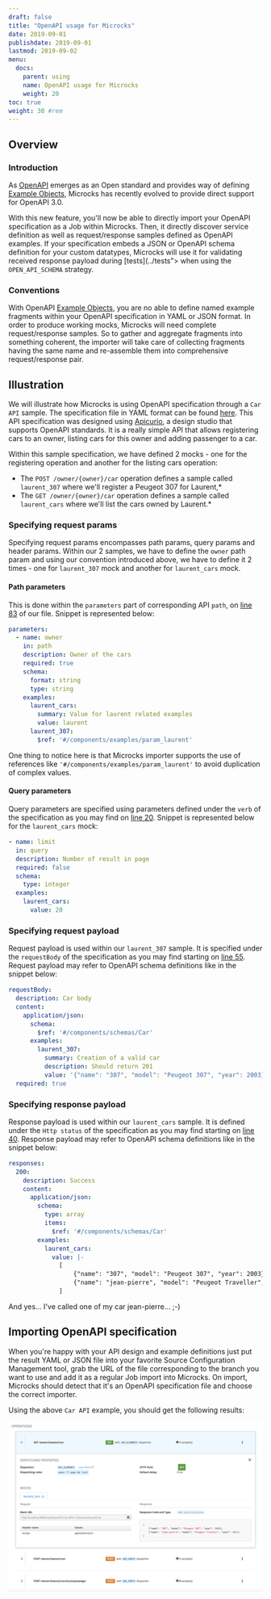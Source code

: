 ```yaml
---
draft: false
title: "OpenAPI usage for Microcks"
date: 2019-09-01
publishdate: 2019-09-01
lastmod: 2019-09-02
menu:
  docs:
    parent: using
    name: OpenAPI usage for Microcks
    weight: 20
toc: true
weight: 30 #rem
---
```


## Overview

### Introduction
      
As [OpenAPI](https://www.openapis.org/) emerges as an Open standard and provides way of defining [Example Objects](https://github.com/OAI/OpenAPI-Specification/blob/master/versions/3.0.1.md#exampleObject), Microcks has recently evolved to provide direct support for OpenAPI 3.0.
      
With this new feature, you'll now be able to directly import your OpenAPI specification as a Job within Microcks. Then, it directly discover service definition as well as request/response samples defined as OpenAPI examples. If your specification embeds a JSON or OpenAPI schema definition for your custom datatypes, Microcks will use it for validating received response payload during [tests](../tests"> when using the `OPEN_API_SCHEMA` strategy.
      
### Conventions
      
With OpenAPI [Example Objects](https://github.com/OAI/OpenAPI-Specification/blob/master/versions/3.0.1.md#exampleObject), you are no able to define named example fragments within your OpenAPI specification in YAML or JSON format. In order to produce working mocks, Microcks will need complete request/response samples. So to gather and aggregate fragments into something coherent, the importer will take care of collecting fragments having the same name and re-assemble them into comprehensive request/response pair.
      
## Illustration
      
We will illustrate how Microcks is using OpenAPI specification through a `Car API` sample. The specification file in YAML format can be found [here](https://github.com/microcks/microcks/blob/master/src/test/resources/io/github/microcks/util/openapi/cars-openapi.yaml). This API specification was designed using [Apicurio](https://apicur.io), a design studio that supports OpenAPI standards. It is a really simple API that allows registering cars to an owner, listing cars for this owner and adding passenger to a car.
            
Within this sample specification, we have defined 2 mocks - one for the registering operation and another for the listing cars operation:

* The `POST /owner/{owner}/car` operation defines a sample called `laurent_307` where we'll register a Peugeot 307 for Laurent,* 
* The `GET /owner/{owner}/car` operation defines a sample called `laurent_cars` where we'll list the cars owned by Laurent.* 

### Specifying request params
      
Specifying request params encompasses path params, query params and header params. Within our 2 samples, we have to define the `owner` path param and using our convention introduced above, we have to define it 2 times - one for `laurent_307` mock and another for `laurent_cars` mock.        
      
#### Path parameters
      
This is done within the `parameters` part of corresponding API `path`, on [line 83](https://github.com/microcks/microcks/blob/d183533c4129b2ecc1f5641107e7f6c0d43760f7/src/test/resources/io/github/microcks/util/openapi/cars-openapi.yaml#L83) of our file. Snippet is represented below:

```yaml
parameters:
  - name: owner
    in: path
    description: Owner of the cars
    required: true
    schema:
      format: string
      type: string
    examples:
      laurent_cars:
        summary: Value for laurent related examples
        value: laurent
      laurent_307:
        $ref: '#/components/examples/param_laurent'
```

One thing to notice here is that Microcks importer supports the use of references like `'#/components/examples/param_laurent'` to avoid duplication of complex values.
      
#### Query parameters
      
Query parameters are specified using parameters defined under the `verb` of the specification as you may find on [line 20](https://github.com/microcks/microcks/blob/d183533c4129b2ecc1f5641107e7f6c0d43760f7/src/test/resources/io/github/microcks/util/openapi/cars-openapi.yaml#L20). Snippet is represented below for the `laurent_cars` mock:

```yaml
- name: limit
  in: query
  description: Number of result in page
  required: false
  schema:
    type: integer
  examples:
    laurent_cars:
      value: 20
```
      
### Specifying request payload
      
Request payload is used within our `laurent_307` sample. It is specified under the `requestBody` of the specification as you may find starting on [line 55](https://github.com/microcks/microcks/blob/d183533c4129b2ecc1f5641107e7f6c0d43760f7/src/test/resources/io/github/microcks/util/openapi/cars-openapi.yaml#L55). Request payload may refer to OpenAPI schema definitions like in the snippet below:

```yaml
requestBody:
  description: Car body
  content:
    application/json:
      schema:
        $ref: '#/components/schemas/Car'
      examples:
        laurent_307:
          summary: Creation of a valid car
          description: Should return 201
          value: '{"name": "307", "model": "Peugeot 307", "year": 2003}'
  required: true
```
      
### Specifying response payload
      
  Response payload is used within our `laurent_cars` sample. It is defined under the `Http status` of the specification as you may find starting on [line 40](https://github.com/microcks/microcks/blob/d183533c4129b2ecc1f5641107e7f6c0d43760f7/src/test/resources/io/github/microcks/util/openapi/cars-openapi.yaml#L40). Response payload may refer to OpenAPI schema definitions like in the snippet below:

```yaml
responses:
  200:
    description: Success
    content:
      application/json:
        schema:
          type: array
          items:
            $ref: '#/components/schemas/Car'
        examples:
          laurent_cars:
            value: |-
              [
                  {"name": "307", "model": "Peugeot 307", "year": 2003},
                  {"name": "jean-pierre", "model": "Peugeot Traveller", "year": 2017}
              ]
```

And yes... I've called one of my car jean-pierre... ;-)
        
## Importing OpenAPI specification
			
When you're happy with your API design and example definitions just put the result YAML or JSON file into your favorite Source Configuration Management tool, grab the URL of the file corresponding to the branch you want to use and add it as a regular Job import into Microcks. On import, Microcks should detect that it's an OpenAPI specification file and choose the correct importer.

Using the above `Car API` example, you should get the following results:
      
![openapi-mocks](/images/openapi-mocks.png)
